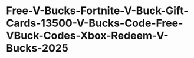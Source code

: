 # Free-V-Bucks-Fortnite-V-Buck-Gift-Cards-13500-V-Bucks-Code-Free-VBuck-Codes-Xbox-Redeem-V-Bucks-2025